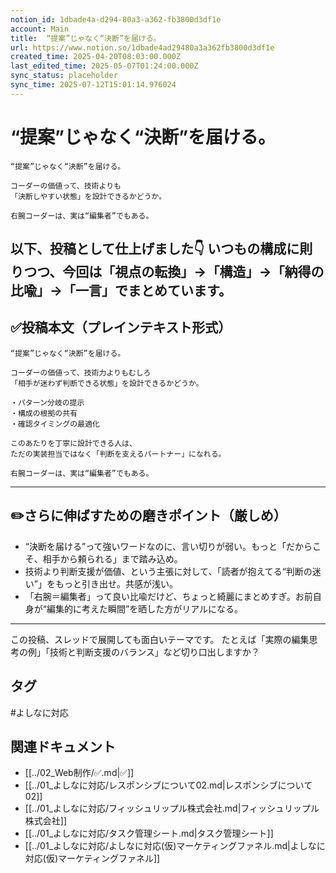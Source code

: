 ```yaml
---
notion_id: 1dbade4a-d294-80a3-a362-fb3800d3df1e
account: Main
title:  “提案”じゃなく“決断”を届ける。
url: https://www.notion.so/1dbade4ad29480a3a362fb3800d3df1e
created_time: 2025-04-20T08:03:00.000Z
last_edited_time: 2025-05-07T01:24:00.000Z
sync_status: placeholder
sync_time: 2025-07-12T15:01:14.976024
---
```

# “提案”じゃなく“決断”を届ける。

```plain text
“提案”じゃなく“決断”を届ける。

コーダーの価値って、技術よりも
「決断しやすい状態」を設計できるかどうか。

右腕コーダーは、実は“編集者”でもある。
```
以下、投稿として仕上げました👇
いつもの構成に則りつつ、今回は「視点の転換」→「構造」→「納得の比喩」→「一言」でまとめています。
---
## ✅投稿本文（プレインテキスト形式）
```plain text
“提案”じゃなく“決断”を届ける。

コーダーの価値って、技術力よりもむしろ
「相手が迷わず判断できる状態」を設計できるかどうか。

・パターン分岐の提示
・構成の根拠の共有
・確認タイミングの最適化

このあたりを丁寧に設計できる人は、
ただの実装担当ではなく「判断を支えるパートナー」になれる。

右腕コーダーは、実は“編集者”でもある。

```
---
## ✏️さらに伸ばすための磨きポイント（厳しめ）
- “決断を届ける”って強いワードなのに、言い切りが弱い。もっと「だからこそ、相手から頼られる」まで踏み込め。
- 技術より判断支援が価値、という主張に対して、「読者が抱えてる“判断の迷い”」をもっと引き出せ。共感が浅い。
- 「右腕＝編集者」って良い比喩だけど、ちょっと綺麗にまとめすぎ。お前自身が“編集的に考えた瞬間”を晒した方がリアルになる。
---
この投稿、スレッドで展開しても面白いテーマです。
たとえば「実際の編集思考の例」「技術と判断支援のバランス」など切り口出しますか？

## タグ

#よしなに対応 

## 関連ドキュメント

- [[../02_Web制作/✅.md|✅]]
- [[../01_よしなに対応/レスポンシブについて02.md|レスポンシブについて02]]
- [[../01_よしなに対応/フィッシュリップル株式会社.md|フィッシュリップル株式会社]]
- [[../01_よしなに対応/タスク管理シート.md|タスク管理シート]]
- [[../01_よしなに対応/よしなに対応(仮)マーケティングファネル.md|よしなに対応(仮)マーケティングファネル]]
